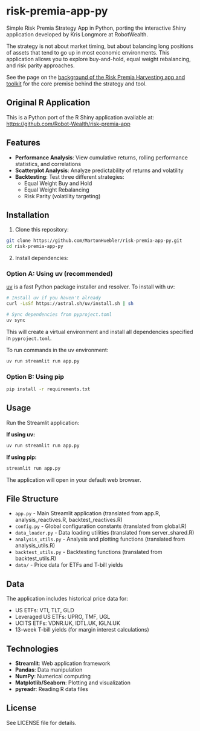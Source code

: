 # risk-premia-app-py

Simple Risk Premia Strategy App in Python, porting the interactive Shiny application developed by Kris Longmore at RobotWealth.

The strategy is not about market timing, but about balancing long positions of assets that tend to go up in most economic environments. This application allows you to explore buy-and-hold, equal weight rebalancing, and risk parity approaches.

See the page on the [background of the Risk Premia Harvesting app and toolkit](risk_premia_harvesting_summary.md) for the core premise behind the strategy and tool.

## Original R Application

This is a Python port of the R Shiny application available at: https://github.com/Robot-Wealth/risk-premia-app

## Features

- **Performance Analysis**: View cumulative returns, rolling performance statistics, and correlations
- **Scatterplot Analysis**: Analyze predictability of returns and volatility
- **Backtesting**: Test three different strategies:
  - Equal Weight Buy and Hold
  - Equal Weight Rebalancing
  - Risk Parity (volatility targeting)

## Installation

1. Clone this repository:
```bash
git clone https://github.com/MartonHuebler/risk-premia-app-py.git
cd risk-premia-app-py
```

2. Install dependencies:

### Option A: Using uv (recommended)

[uv](https://github.com/astral-sh/uv) is a fast Python package installer and resolver. To install with uv:

```bash
# Install uv if you haven't already
curl -LsSf https://astral.sh/uv/install.sh | sh

# Sync dependencies from pyproject.toml
uv sync
```

This will create a virtual environment and install all dependencies specified in `pyproject.toml`.

To run commands in the uv environment:
```bash
uv run streamlit run app.py
```

### Option B: Using pip

```bash
pip install -r requirements.txt
```

## Usage

Run the Streamlit application:

**If using uv:**
```bash
uv run streamlit run app.py
```

**If using pip:**
```bash
streamlit run app.py
```

The application will open in your default web browser.

## File Structure

- `app.py` - Main Streamlit application (translated from app.R, analysis_reactives.R, backtest_reactives.R)
- `config.py` - Global configuration constants (translated from global.R)
- `data_loader.py` - Data loading utilities (translated from server_shared.R)
- `analysis_utils.py` - Analysis and plotting functions (translated from analysis_utils.R)
- `backtest_utils.py` - Backtesting functions (translated from backtest_utils.R)
- `data/` - Price data for ETFs and T-bill yields

## Data

The application includes historical price data for:
- US ETFs: VTI, TLT, GLD
- Leveraged US ETFs: UPRO, TMF, UGL
- UCITS ETFs: VDNR.UK, IDTL.UK, IGLN.UK
- 13-week T-bill yields (for margin interest calculations)

## Technologies

- **Streamlit**: Web application framework
- **Pandas**: Data manipulation
- **NumPy**: Numerical computing
- **Matplotlib/Seaborn**: Plotting and visualization
- **pyreadr**: Reading R data files

## License

See LICENSE file for details.
